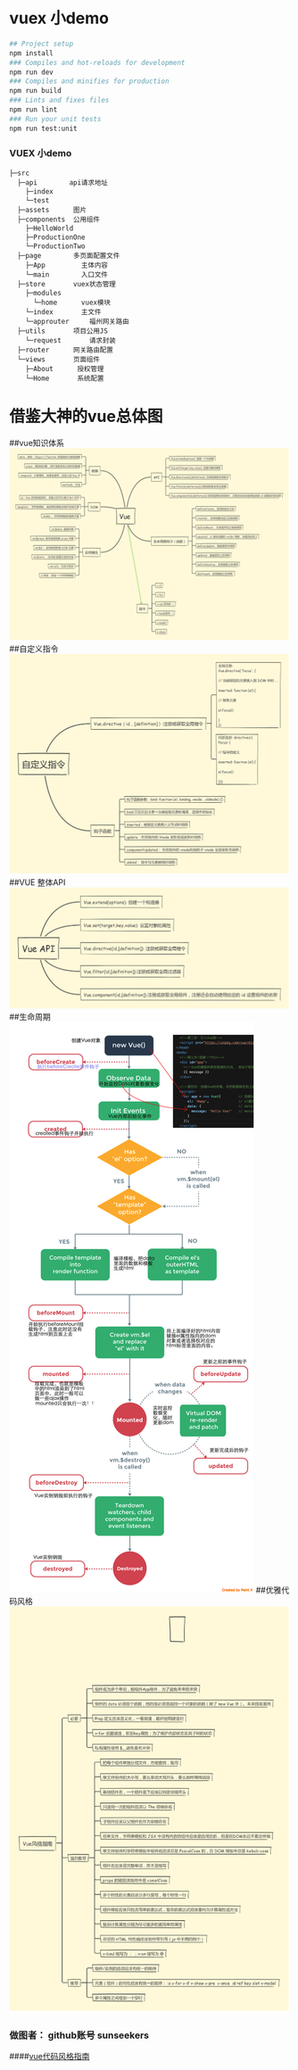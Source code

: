 # vuex 小demo
```bash
## Project setup
npm install
### Compiles and hot-reloads for development
npm run dev
### Compiles and minifies for production
npm run build
### Lints and fixes files
npm run lint
### Run your unit tests
npm run test:unit
```


### VUEX 小demo  
```
├─src  
  ├─api        api请求地址  
    ├─index
    └─test
  ├─assets      图片  
  ├─components  公用组件  
    ├─HelloWorld       
    ├─ProductionOne
    └─ProductionTwo     
  ├─page        多页面配置文件  
    ├─App         主体内容
    └─main        入口文件    
  ├─store       vuex状态管理
    ├─modules
      └─home      vuex模块 
    └─index       主文件   
    └─approuter     福州网关路由    
  ├─utils       项目公用JS  
    └─request       请求封装  
  ├─router      网关路由配置  
  └─views       页面组件  
    ├─About      授权管理
    └─Home       系统配置  
```


# 借鉴大神的vue总体图

##vue知识体系
!['知识体系'](/src/assets/API.png)
##自定义指令
!['自定义指令'](/src/assets/directive.png)
##VUE 整体API
!['vue-api'](/src/assets/vueAPI.png)
##生命周期
!['生命周期'](/src/assets/生命周期.png)
##优雅代码风格
!['优雅代码风格'](/src/assets/代码优雅.png)


### 做图者： github账号 sunseekers



####[vue代码风格指南](https://cn.vuejs.org/v2/style-guide/)